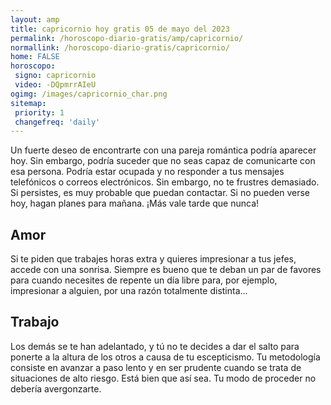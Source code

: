 ```yaml
---
layout: amp
title: capricornio hoy gratis 05 de mayo del 2023 
permalink: /horoscopo-diario-gratis/amp/capricornio/
normallink: /horoscopo-diario-gratis/capricornio/
home: FALSE
horoscopo:
 signo: capricornio
 video: -DQpmrrAIeU
ogimg: /images/capricornio_char.png
sitemap:
 priority: 1
 changefreq: 'daily'
---
```



Un fuerte deseo de encontrarte con una pareja romántica podría aparecer hoy. Sin embargo, podría suceder que no seas capaz de comunicarte con esa persona. Podría estar ocupada y no responder a tus mensajes telefónicos o correos electrónicos. Sin embargo, no te frustres demasiado. Si persistes, es muy probable que puedan contactar. Si no pueden verse hoy, hagan planes para mañana. ¡Más vale tarde que nunca!

## Amor

Si te piden que trabajes horas extra y quieres impresionar a tus jefes, accede con una sonrisa. Siempre es bueno que te deban un par de favores para cuando necesites de repente un día libre para, por ejemplo, impresionar a alguien, por una razón totalmente distinta...

## Trabajo

Los demás se te han adelantado, y tú no te decides a dar el salto para ponerte a la altura de los otros a causa de tu escepticismo. Tu metodología consiste en avanzar a paso lento y en ser prudente cuando se trata de situaciones de alto riesgo. Está bien que así sea. Tu modo de proceder no debería avergonzarte.